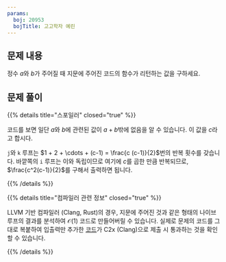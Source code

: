 ```yaml
---
params:
  boj: 20953
  bojTitle: 고고학자 예린
---
```


## 문제 내용

정수 $a$와 $b$가 주어질 때 지문에 주어진 코드의 함수가 리턴하는 값을 구하세요.

## 문제 풀이

{{% details title="스포일러" closed="true" %}}

코드를 보면 일단 $a$와 $b$에 관련된 값이 $a+b$밖에 없음을 알 수 있습니다. 이 값을 $c$라고 합시다.

`j`와 `k` 루프는 $1 + 2 + \cdots + (c-1) = \frac{c (c-1)}{2}$번의 반복 횟수를 갖습니다. 바깥쪽의 `i` 루프는 이와 독립이므로 여기에 $c$를 곱한 만큼 반복되므로, $\frac{c^2(c-1)}{2}$를 구해서 출력하면 됩니다.

{{% /details %}}

{{% details title="컴파일러 관련 정보" closed="true" %}}

LLVM 기반 컴파일러 (Clang, Rust)의 경우, 지문에 주어진 것과 같은 형태의 나이브 루프의 결과를 분석하여 $\mathcal{O} (1)$ 코드로 만들어버릴 수 있습니다.
실제로 문제의 코드를 그대로 복붙하여 입출력만 추가한 [코드](https://www.acmicpc.net/source/97455312)가 C2x (Clang)으로 제출 시 통과하는 것을 확인할 수 있습니다.

{{% /details %}}
